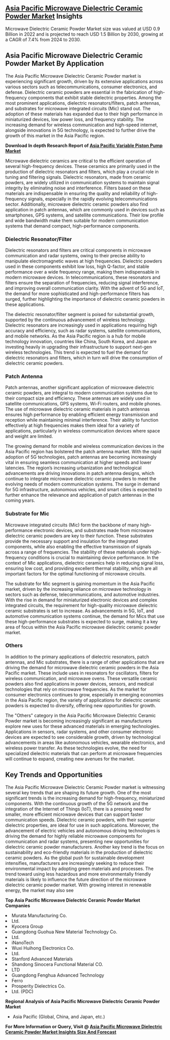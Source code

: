 <h2><a href="https://www.verifiedmarketreports.com/download-sample/?rid=421122&amp;utm_source=Github-Feb&amp;utm_medium=219" target="_blank">Asia Pacific Microwave Dielectric Ceramic Powder Market</a> Insights</h2><p>Microwave Dielectric Ceramic Powder Market size was valued at USD 0.9 Billion in 2022 and is projected to reach USD 1.5 Billion by 2030, growing at a CAGR of 7.4% from 2024 to 2030.</p><p><h2>Asia Pacific Microwave Dielectric Ceramic Powder Market By Application</h2> <p>The Asia Pacific Microwave Dielectric Ceramic Powder market is experiencing significant growth, driven by its extensive applications across various sectors such as telecommunications, consumer electronics, and defense. Dielectric ceramic powders are essential in the fabrication of high-frequency components that exhibit stable dielectric properties. Among the most prominent applications, dielectric resonators/filters, patch antennas, and substrates for microwave integrated circuits (Mic) stand out. The adoption of these materials has expanded due to their high performance in miniaturized devices, low power loss, and frequency stability. The increasing demand for wireless communication and high-speed internet, alongside innovations in 5G technology, is expected to further drive the growth of this market in the Asia Pacific region. <p><strong>Download In depth Research Report of <a href="https://www.verifiedmarketreports.com/download-sample/?rid=236118&amp;utm_source=Pulse-Dec&amp;utm_medium=219" target="_blank">Asia Pacific Variable Piston Pump Market</a></strong></p> Microwave dielectric ceramics are critical to the efficient operation of several high-frequency devices. These ceramics are primarily used in the production of dielectric resonators and filters, which play a crucial role in tuning and filtering signals. Dielectric resonators, made from ceramic powders, are widely utilized in communication systems to maintain signal integrity by eliminating noise and interference. Filters based on these materials are indispensable in ensuring the quality and reliability of high-frequency signals, especially in the rapidly evolving telecommunications sector. Additionally, microwave dielectric ceramic powders also find application in patch antennas, which are commonly used in devices such as smartphones, GPS systems, and satellite communications. Their low profile and wide bandwidth make them suitable for modern communication systems that demand compact, high-performance components. <h3>Dielectric Resonator/Filter</h3> <p>Dielectric resonators and filters are critical components in microwave communication and radar systems, owing to their precise ability to manipulate electromagnetic waves at high frequencies. Dielectric powders used in these components exhibit low loss, high Q-factor, and stable performance over a wide frequency range, making them indispensable in modern microwave devices. In telecommunications, these resonators and filters ensure the separation of frequencies, reducing signal interference, and improving overall communication clarity. With the advent of 5G and IoT, the demand for more sophisticated and high-performance filters has surged, further highlighting the importance of dielectric ceramic powders in these applications.</p> <p>The dielectric resonator/filter segment is poised for substantial growth, supported by the continuous advancement of wireless technology. Dielectric resonators are increasingly used in applications requiring high accuracy and efficiency, such as radar systems, satellite communications, and mobile networks. As the Asia Pacific region is a hub for mobile technology innovation, countries like China, South Korea, and Japan are investing heavily in upgrading their infrastructure to support next-gen wireless technologies. This trend is expected to fuel the demand for dielectric resonators and filters, which in turn will drive the consumption of dielectric ceramic powders.</p> <h3>Patch Antenna</h3> <p>Patch antennas, another significant application of microwave dielectric ceramic powders, are integral to modern communication systems due to their compact size and efficiency. These antennas are widely used in satellite communications, GPS systems, Wi-Fi routers, and mobile phones. The use of microwave dielectric ceramic materials in patch antennas ensures high performance by enabling efficient energy transmission and reception while maintaining minimal interference. Their ability to function effectively at high frequencies makes them ideal for a variety of applications, particularly in wireless communication devices where space and weight are limited.</p> <p>The growing demand for mobile and wireless communication devices in the Asia Pacific region has bolstered the patch antenna market. With the rapid adoption of 5G technologies, patch antennas are becoming increasingly vital in ensuring seamless communication at higher speeds and lower latencies. The region’s increasing urbanization and technological advancements are driving innovations in patch antenna designs, which continue to integrate microwave dielectric ceramic powders to meet the evolving needs of modern communication systems. The surge in demand for 5G infrastructure, autonomous vehicles, and smart cities is expected to further enhance the relevance and application of patch antennas in the coming years.</p> <h3>Substrate for Mic</h3> <p>Microwave integrated circuits (Mic) form the backbone of many high-performance electronic devices, and substrates made from microwave dielectric ceramic powders are key to their function. These substrates provide the necessary support and insulation for the integrated components, while also enabling the effective transmission of signals across a range of frequencies. The stability of these materials under high-frequency conditions is crucial to maintaining device performance. In the context of Mic applications, dielectric ceramics help in reducing signal loss, ensuring low cost, and providing excellent thermal stability, which are all important factors for the optimal functioning of microwave circuits.</p> <p>The substrate for Mic segment is gaining momentum in the Asia Pacific market, driven by the increasing reliance on microwave technology in sectors such as defense, telecommunications, and automotive industries. With the rise in demand for miniaturized electronic devices and complex integrated circuits, the requirement for high-quality microwave dielectric ceramic substrates is set to increase. As advancements in 5G, IoT, and automotive communication systems continue, the demand for Mics that use these high-performance substrates is expected to surge, making it a key area of focus within the Asia Pacific microwave dielectric ceramic powder market.</p> <h3>Others</h3> <p>In addition to the primary applications of dielectric resonators, patch antennas, and Mic substrates, there is a range of other applications that are driving the demand for microwave dielectric ceramic powders in the Asia Pacific market. These include uses in resonators for oscillators, filters for wireless communication, and microwave ovens. These versatile ceramic powders also find applications in power devices, sensors, and medical technologies that rely on microwave frequencies. As the market for consumer electronics continues to grow, especially in emerging economies in the Asia Pacific region, the variety of applications for dielectric ceramic powders is expected to diversify, offering new opportunities for growth.</p> <p>The "Others" category in the Asia Pacific Microwave Dielectric Ceramic Powder market is becoming increasingly significant as manufacturers explore new uses for these advanced materials in emerging technologies. Applications in sensors, radar systems, and other consumer electronic devices are expected to see considerable growth, driven by technological advancements in areas like autonomous vehicles, wearable electronics, and wireless power transfer. As these technologies evolve, the need for specialized dielectric materials that can perform at microwave frequencies will continue to expand, creating new avenues for the market.</p> <h2>Key Trends and Opportunities</h2> <p>The Asia Pacific Microwave Dielectric Ceramic Powder market is witnessing several key trends that are shaping its future growth. One of the most significant trends is the increasing demand for high-frequency, miniaturized components. With the continuous growth of the 5G network and the integration of the Internet of Things (IoT), there is a pressing need for smaller, more efficient microwave devices that can support faster communication speeds. Dielectric ceramic powders, with their superior dielectric properties, are ideal for use in such applications. Moreover, the advancement of electric vehicles and autonomous driving technologies is driving the demand for highly reliable microwave components for communication and radar systems, presenting new opportunities for dielectric ceramic powder manufacturers. Another key trend is the focus on sustainability and eco-friendly materials in the production of dielectric ceramic powders. As the global push for sustainable development intensifies, manufacturers are increasingly seeking to reduce their environmental impact by adopting green materials and processes. The trend toward using less hazardous and more environmentally friendly materials is likely to influence the future direction of the microwave dielectric ceramic powder market. With growing interest in renewable energy, the market may also see</p><p><strong>Top Asia Pacific Microwave Dielectric Ceramic Powder Market Companies</strong></p><div data-test-id=""><p><li>Murata Manufacturing Co.</li><li> Ltd.</li><li> Kyocera Group</li><li> Guangdong Guohua New Material Technology Co.</li><li> Ltd.</li><li> iNanoTech</li><li> Wuxi Huihong Electronics Co.</li><li> Ltd.</li><li> Stanford Advanced Materials</li><li> Shandong Sinocera Functional Material CO.</li><li> LTD</li><li> Guangdong Fenghua Advanced Technology</li><li> Ferro</li><li> Prosperity Dielectrics Co.</li><li> Ltd. (PDC)</li></p><div><strong>Regional Analysis of&nbsp;Asia Pacific Microwave Dielectric Ceramic Powder Market</strong></div><ul><li dir="ltr"><p dir="ltr">Asia Pacific (Global, China, and Japan, etc.)</p></li></ul><p><strong>For More Information or Query, Visit @&nbsp;</strong><strong><a href="https://www.verifiedmarketreports.com/product/microwave-dielectric-ceramic-powder-market/?utm_source=Github-Feb&amp;utm_medium=219" target="_blank">Asia Pacific Microwave Dielectric Ceramic Powder Market Insights Size And Forecast</a></strong></p></div><h2>&nbsp;</h2><div data-test-id="">&nbsp;</div>
